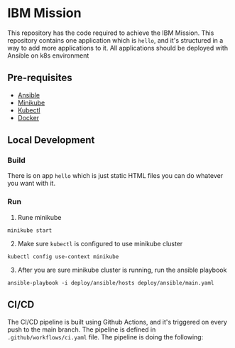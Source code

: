 # IBM Mission
This repository has the code required to achieve the IBM Mission. This repository contains one application which is `hello`, and it's structured in a way to add more applications to it. All applications should be deployed with Ansible on k8s environment
## Pre-requisites
- [Ansible](https://docs.ansible.com/ansible/latest/installation_guide/intro_installation.html)
- [Minikube](https://minikube.sigs.k8s.io/docs/start/)
- [Kubectl](https://kubernetes.io/docs/tasks/tools/install-kubectl/)
- [Docker](https://docs.docker.com/get-docker/)

## Local Development

### Build
There is on app `hello` which is just static HTML files you can do whatever you want with it.

### Run
1. Rune minikube
```shell
minikube start
```
2. Make sure `kubectl` is configured to use minikube cluster
```shell
kubectl config use-context minikube
```

3. After you are sure minikube cluster is running, run the ansible playbook
```shell
ansible-playbook -i deploy/ansible/hosts deploy/ansible/main.yaml
```

## CI/CD
The CI/CD pipeline is built using Github Actions, and it's triggered on every push to the main branch. The pipeline is defined in `.github/workflows/ci.yaml` file. The pipeline is doing the following: